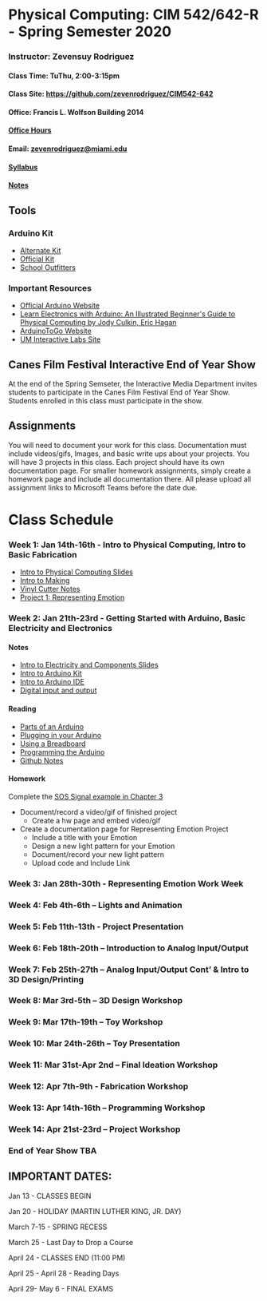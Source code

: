 # Physical Computing: CIM 542/642-R - Spring Semester 2020

### Instructor: Zevensuy Rodriguez
#### Class Time: TuThu, 2:00-3:15pm
#### Class Site: https://github.com/zevenrodriguez/CIM542-642
#### Office: Francis L. Wolfson Building 2014
#### [Office Hours](https://outlook.office365.com/owa/calendar/OfficeHours@miamiedu.onmicrosoft.com/bookings/)
#### Email: zevenrodriguez@miami.edu
#### [Syllabus](https://github.com/zevenrodriguez/CIM542-642/blob/master/CIM542-642-R-Physical%20Computing.pdf)
#### [Notes](/Notes)

<!-- # [2019 Canes Film Festival Interactive End of Year Show TBA]() -->

## Tools

### Arduino Kit
* [Alternate Kit](https://www.amazon.com/ELEGOO-Project-Tutorial-Controller-Projects/dp/B01D8KOZF4?ref_=ast_sto_dp)
* [Official Kit](https://www.amazon.com/Arduino-Starter-Kit-English-Official/dp/B009UKZV0A/ref=sr_1_4?ie=UTF8&qid=1516635157&sr=8-4&keywords=arduino+starter+kit)
* [School Outfitters](http://www.schooloutfitters.com/catalog/product_info/pfam_id/PFAM53854/products_id/PRO72470?sc_cid=Google_ARD-K000007&adtype=pla&kw=&CAWELAID=320012570000053078&CAGPSPN=pla&CAAGID=45125248000&CATCI=pla-313518166499)

### Important Resources
* [Official Arduino Website](http://www.arduino.cc)
* [Learn Electronics with Arduino: An Illustrated Beginner's Guide to Physical Computing by Jody Culkin, Eric Hagan](https://www.amazon.com/Learn-Electronics-Arduino-Illustrated-Technology/dp/1680453742/ref=sr_1_18?keywords=arduino+book&qid=1578868522&sr=8-18)
* [ArduinoToGo Website](http://arduinotogo.com/)
* [UM Interactive Labs Site](https://uminteractive.github.io/labs/)

## Canes Film Festival Interactive End of Year Show

At the end of the Spring Semseter, the Interactive Media Department invites students to participate in the Canes Film Festival End of Year Show. Students enrolled in this class must participate in the show.

## Assignments

 You will need to document your work for this class. Documentation must include videos/gifs, Images, and basic write ups about your projects. You will have 3 projects in this class. Each project should have its own documentation page. For smaller homework assignments, simply create a homework page and include all documentation there. All please upload all assignment links to Microsoft Teams before the date due.

# Class Schedule

### Week 1: Jan 14th-16th - Intro to Physical Computing, Intro to Basic Fabrication

* [Intro to Physical Computing Slides](https://docs.google.com/presentation/d/10FzMQ9X0vp3fHtjppiglLnoRbPExrV5GD2Lb1tUf4Sk/edit?usp=sharing)
* [Intro to Making](https://docs.google.com/presentation/d/1MiBCTzbZGxv1FeldpkSnju3gEhyvfKCOVmJnf68VY-A/edit?usp=sharing)
* [Vinyl Cutter Notes](https://uminteractive.github.io/labs/vinylcutter.html)
* [Project 1: Representing Emotion](https://github.com/zevenrodriguez/CIM542-642/blob/master/assignments.md)

### Week 2: Jan 21th-23rd - Getting Started with Arduino, Basic Electricity and Electronics

#### Notes

* [Intro to Electricity and Components Slides](https://docs.google.com/presentation/d/1OZsjOAGmvX9IuKPb8RYilajWWwStS34MV0bU8o1sHWA/edit?usp=sharing)
* [Intro to Arduino Kit](/Notes/Parts.md)
* [Intro to Arduino IDE](/Notes/Intro-to-Arduino.md)
* [Digital input and output](/Notes/Digital-IO.md)

#### Reading

* [Parts of an Arduino](http://arduinotogo.com/2016/08/20/chapter-1-parts-of-an-arduino/)
* [Plugging in your Arduino](http://arduinotogo.com/2016/08/20/chapter-1-plug-in-your-arduino/)
* [Using a Breadboard](http://arduinotogo.com/2016/08/22/chapter-2-using-a-breadboard/)
* [Programming the Arduino](http://arduinotogo.com/category/chapter-3/)
* [Github Notes](/Notes/Github.md)

#### Homework

Complete the [SOS Signal example in Chapter 3](http://arduinotogo.com/2016/09/09/chapter-3-sos-signal/)

* Document/record a video/gif of finished project
  * Create a hw page and embed video/gif
* Create a documentation page for Representing Emotion Project
  * Include a title with your Emotion
  * Design a new light pattern for your Emotion
  * Document/record your new light pattern
  * Upload code and Include Link


### Week 3: Jan 28th-30th - Representing Emotion Work Week

### Week 4: Feb 4th-6th – Lights and Animation

### Week 5: Feb 11th-13th -  Project Presentation

### Week 6: Feb 18th-20th – Introduction to Analog Input/Output

### Week 7: Feb 25th-27th – Analog Input/Output Cont’ & Intro to 3D Design/Printing

### Week 8: Mar 3rd-5th – 3D Design Workshop

### Week 9: Mar 17th-19th – Toy Workshop

### Week 10: Mar 24th-26th – Toy Presentation

### Week 11: Mar 31st-Apr 2nd – Final Ideation Workshop

### Week 12: Apr 7th-9th - Fabrication Workshop

### Week 13: Apr 14th-16th – Programming Workshop

### Week 14: Apr 21st-23rd – Project Workshop

### End of Year Show TBA

## IMPORTANT DATES:

Jan 13 - CLASSES BEGIN

Jan 20 - HOLIDAY (MARTIN LUTHER KING, JR. DAY)

March 7-15 - SPRING RECESS

March 25 - Last Day to Drop a Course

April 24 - CLASSES END  (11:00 PM)

April 25 - April 28 - Reading Days

April 29- May 6 - FINAL EXAMS


<!--

### Week 1: Class Introduction

* Class intro
* Intro to Arduino
* Ideation Workshop: Crazy Machine - Create a fantasy machine that a user can interact with.

#### HW 1
* Create an interface for your machine using the [Storyboard Worksheet](files\StoryboardWorksheet.pdf)
  * Use the parts worksheet to prototype your machine. You can choose to prototype a particular aspect of your machine.
* [Student Survey](https://goo.gl/forms/1YEsS1fAeXefNjHO2)
* Buy Arduino Kit
  * [Arduino.cc](https://store.arduino.cc/usa/arduino-starter-kit)
  * [Amazon](https://www.amazon.com/Arduino-Starter-Kit-English-Official/dp/B009UKZV0A/ref=sr_1_4?ie=UTF8&qid=1516635157&sr=8-4&keywords=arduino+starter+kit)


#### Week 2: Intro to Physical Computing, Basic Electricity and Electronics

* [Intro to Electricity and Components Slides](https://docs.google.com/presentation/d/1OZsjOAGmvX9IuKPb8RYilajWWwStS34MV0bU8o1sHWA/edit?usp=sharing)
* Intro to Arduino Kit
* [Intro to Arduino IDE](/Notes/Intro-to-Arduino.md)
* [Digital input and output](/Notes/Digital-IO.md)


##### HW 2:

* Lab - Spaceship Interface [Video Link](https://www.youtube.com/watch?v=xTXjsC78RSQ&index=2&list=PLT6rF_I5kknPf2qlVFlvH47qHvqvzkknd)


#### Week 3: Getting Started with Arduino, Digital Input/Output

* [Digital input and output](/Notes/Digital-IO.md)
* [Series vs Parallel](/Notes/Series-vs-Parallel.md)
* [Variables](/Notes/Variables.md)
* [Debugging](/Notes/Debugging.md)
* Introduction to logic flow

##### HW 3:

  * User Flow
    * How can you create an interface with one button interface and an led? Take a minute and observe your surroundings. Find piece of electronics that you can augment/add a feature with a button and an led. Think about modes and outputs to express an action and reaction. Create a flow using Google’s drawing app to explain how a user interacts with your interface.
      * Microwave
      * Coffeemaker
      * TV

  ![Coffee Maker Grind Presets](files/CoffeeGrind.jpg)


#### Week 4: Analog Input/Output


* [Analog IO](Notes/Analog-IO.md)


##### HW 4:

* Make and Document the Love-O-Meter and Color Mixing Lamp

#### Week 5: [Advanced Programming](Notes/Advanced-Programming.md)

* [Theremin](https://github.com/zevenrodriguez/CIM542-642/blob/master/arduino/theremin/theremin.ino)
* [Temperature](https://github.com/zevenrodriguez/CIM542-642/blob/master/arduino/temp/temp.ino)

#### Week 6: [Servos, Transistors, and Motors](Notes/Transistors-And-Motors.md)

* millis
  * [fade in/fade out](../arduino/millisFadeUpDown/millisFadeUpDown.ino)
* [Servo](../arduino/servoKnob/servoKnob.ino)

##### HW 5:
* Knock Lock
* Sensor Walk - Go to a public area, A park, Food Court, Mall, Etc
  * Find 6 points of interaction between people and electronics, mechanical devices, signage, or any other areas of high traffic
  * What are the inputs?
    * Find switches, levers, buttons, visual aids
    * Are the inputs active(electronic or mechanical) or passive
      * If Active
        * What is the sensor?
        * What triggers the sensor?
      * If Passive
        * What is the User doing?
        * Are they walking up?
   * What are the outputs?
     * Lights, sound, motors, signage
     * Is the output active or passive
       * If Active,
         * What does it do when triggered?
       * If Passive
         * What is it?
           * Map
           * Sign
* Research Parts
  * Based on 3 inputs/outputs from the Sensor Walk, research potential sensors used in the input or output
  * Search in [amazon](https://www.amazon.com/), [adafruit](https://www.adafruit.com/), and [sparkfun](https://www.sparkfun.com/), [robotshop](https://www.robotshop.com/) for potential matches


#### Week 7: [Ideation Lab](https://github.com/zevenrodriguez/CIM542-642/wiki/Midterm)

##### HW 6:

* 5 Slide intro
  * What is your Project?
    * Describe your project in 1-2 sentences
  * 3 Projects that influenced yours
    * Explain how
    * Include an Image and Link
  * What parts did you use?
    * Parts List Worksheet
  * Explain your interaction
    * Ie - Flow Diagram
  * What modifications would make to you project
    * Q and A Worksheet

#### Week 8: Midterm Lab

* Midterm Presentation
* Midterm Lab

##### Requirements for Midterm and Final - 100 points

* Create a folder for your midterm.
  * Include a readme.md in your folder.
    * Answer the questions below - 20 Points
  * Include Images and Video - 20 Points
  * Include your code - 20 Points
  * Your project needs to be encased - 20 Points

###### About the project
* What is the title of your project?
* Briefly explain why did you want to make this project?
  * Who are the stakeholders?
  * Find 3 inspiring projects

###### Code

* How does your program work? (Explain your code)
  * Reflection
    * What worked/did not work?
    * If you had more time what would you change in your project?

###### Components

* What parts did you use?
* Which are your inputs/outputs


###### Interaction

* Explain how a user interacts with your input/output
  * Create a layout for your interface
  * Storyboard the interaction
    * Draw a step by step diagram of the interaction
    * Explain how the project is used?
      * How does the user interact with the input
      * Why did you decide to use that component?
      * Explain how the input translates to the output
* Talk about what form factor/size your project would ideally be.


###### Images and Videos
* Include images and captions for
  * 2 - Progress images
    * For example, breadboard, case,
  * 1 - Finished input
  * 1 - Finished output
  * 1 - Finished Breadboard
* A video of finished project


#### Week 9: Spring Break

#### Week 10: Midterm Due, [Intro to Making](https://github.com/zevenrodriguez/CIM542-642/wiki/Intro-to-3D-Design)

#### Week 11: Intro to 3D Design

For the video tutorials and onshape works best on google chrome.

* [Intro to Onshape](https://www.onshape.com/videos/software-overview-and-user-interface-tour)
* [Complete Fundamentals of Sketching](https://learn.onshape.com/learn/course/fundamentals-sketching)
  * Starting a Sketch
  * Lines and Rectangles
  * Construction Geometry
* [Complete Fundamentals of Part Design](https://learn.onshape.com/learn/course/fundamentals-part-design-using-part-studios)
  * Starting a part
  * Extrude
  * Appearance
* [Using Calipers](https://littlemachineshop.com/images/gallery/Instructions/UsingCalipers.pdf)

#### HW Due April 11th


* Midterm Paper Prototype
  * Create an enclosure or part using the Vinyl Cutter
* [Complete the DimensionWorksheet](files/DimensionWorksheet.pdf)
* 2 - 3D Printed objects (Parts must be designed and printed before class)
  * Create 2 small 3D Printed objects
    * Create a custom cap for a switch or
    * Create a custom knob for a potentiometer or
    * Create custom pieces for your final
* #### Turning in your assignment
  * In your main readme,
    * Upload and include your images of all your new made pieces
      * Add caption/text for context
    * Upload and Link your Dimension Worksheet


#### Week 12: 3D Design Continued, Ideation Lab

#### Week 13: Making Lab

#### Week 14: Apr 16th - Final Lab

#### Week 15: Apr 23th - Final Presentation

# [Interactive Media End of Year Show - May 2nd 5 PM](https://interactive.miami.edu/canesfilmfestival/)
# Final Due May 7th 2-4:30 PM


-->
